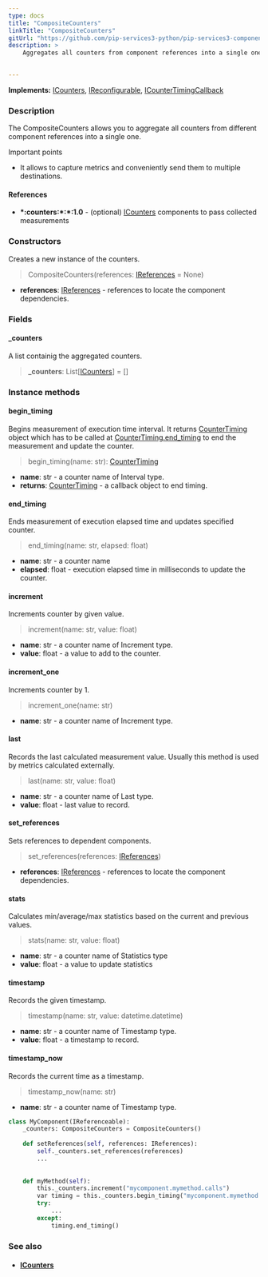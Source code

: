 ```yaml
---
type: docs
title: "CompositeCounters"
linkTitle: "CompositeCounters"
gitUrl: "https://github.com/pip-services3-python/pip-services3-components-python"
description: >
    Aggregates all counters from component references into a single one.

   
---
```


**Implements:** [ICounters](../icounters), [IReconfigurable](../../../commons/config/ireconfigurable), 
[ICounterTimingCallback](../icounter_timing_callback)


### Description

The CompositeCounters allows you to aggregate all counters from different component references into a single one.

Important points

-  It allows to capture metrics and conveniently send them to multiple destinations. 

#### References
- **\*:counters:\*:\*:1.0** - (optional) [ICounters](../icounters) components to pass collected measurements


### Constructors
Creates a new instance of the counters.

> CompositeCounters(references: [IReferences](../../../commons/refer/ireferences) = None)

- **references**: [IReferences](../../../commons/refer/ireferences) - references to locate the component dependencies.


### Fields

<span class="hide-title-link">

#### _counters
A list containig the aggregated counters.
> **_counters**: List[[ICounters](../icounters)] = []

</span>


### Instance methods

#### begin_timing
Begins measurement of execution time interval.
It returns [CounterTiming](../counter_timing) object which has to be called at
[CounterTiming.end_timing](../counter_timing/#end_timing) to end the measurement and update the counter.

> begin_timing(name: str): [CounterTiming](../counter_timing)

- **name**: str - a counter name of Interval type.
- **returns**: [CounterTiming](../counter_timing) - a callback object to end timing.


#### end_timing
Ends measurement of execution elapsed time and updates specified counter.

> end_timing(name: str, elapsed: float)

- **name**: str - a counter name
- **elapsed**: float - execution elapsed time in milliseconds to update the counter.


#### increment
Increments counter by given value.

>  increment(name: str, value: float)

- **name**: str - a counter name of Increment type.
- **value**: float - a value to add to the counter.


#### increment_one
Increments counter by 1.

> increment_one(name: str)

- **name**: str - a counter name of Increment type.


#### last
Records the last calculated measurement value.
Usually this method is used by metrics calculated externally.

> last(name: str, value: float)

- **name**: str - a counter name of Last type.
- **value**: float - last value to record.


#### set_references
Sets references to dependent components.

> set_references(references: [IReferences](../../../commons/refer/ireferences))

- **references**: [IReferences](../../../commons/refer/ireferences) - references to locate the component dependencies.


#### stats
Calculates min/average/max statistics based on the current and previous values.

> stats(name: str, value: float)

- **name**: str - a counter name of Statistics type
- **value**: float - a value to update statistics


#### timestamp
Records the given timestamp.

> timestamp(name: str, value: datetime.datetime)

- **name**: str - a counter name of Timestamp type.
- **value**: float - a timestamp to record.


#### timestamp_now
Records the current time as a timestamp.

> timestamp_now(name: str)

- **name**: str - a counter name of Timestamp type.


```python
class MyComponent(IReferenceable):
    _counters: CompositeCounters = CompositeCounters()
    
    def setReferences(self, references: IReferences):
        self._counters.set_references(references)
        ...
    
    
    def myMethod(self):
        this._counters.increment("mycomponent.mymethod.calls")
        var timing = this._counters.begin_timing("mycomponent.mymethod.exec_time")
        try:
            ...
        except:
            timing.end_timing()
```


### See also
- #### [ICounters](../icounters)
